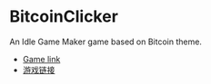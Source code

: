 # BitcoinClicker
An Idle Game Maker game based on Bitcoin theme.

* [Game link](https://orteil.dashnet.org/igm/?g=https://raw.githubusercontent.com/najoast/BitcoinClicker/main/cn1.txt)
* [游戏链接](https://orteil.dashnet.org/igm/?g=https://raw.githubusercontent.com/najoast/BitcoinClicker/main/cn1.txt)
